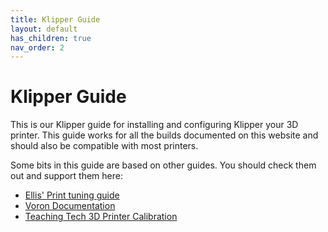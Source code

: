 ```yaml
---
title: Klipper Guide
layout: default
has_children: true
nav_order: 2
---
```


# Klipper Guide

This is our Klipper guide for installing and configuring Klipper your 3D printer. This guide works for all the builds documented on this website and should also be compatible with most printers.

Some bits in this guide are based on other guides. You should check them out and support them here:
- [Ellis' Print tuning guide](https://ellis3dp.com/Print-Tuning-Guide/)
- [Voron Documentation](https://docs.vorondesign.com/tuning/)
- [Teaching Tech 3D Printer Calibration](https://teachingtechyt.github.io/calibration.html)